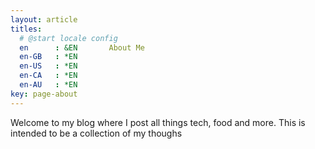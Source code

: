 ```yaml
---
layout: article
titles:
  # @start locale config
  en      : &EN       About Me
  en-GB   : *EN
  en-US   : *EN
  en-CA   : *EN
  en-AU   : *EN
key: page-about
---
```


Welcome to my blog where I post all things tech, food and more. This is intended to be a collection of my thoughs 